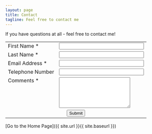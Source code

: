 ```yaml
---
layout: page
title: Contact
tagline: Feel free to contact me
---
```


If you have questions at all - feel free to contact me!

<form name="htmlform" action="https://getsimpleform.com/messages?form_api_token=5fa0a595a9f168652764f77005c9c7c0" method="post">
<table width="450px">
<tr>
 <td valign="top">
  <label for="first_name">First Name *</label>
 </td>
 <td valign="top">
  <input  type="text" name="first_name" maxlength="50" size="30">
 </td>
</tr>
 
<tr>
 <td valign="top">
  <label for="last_name">Last Name *</label>
 </td>
 <td valign="top">
  <input  type="text" name="last_name" maxlength="50" size="30">
 </td>
</tr>
<tr>
 <td valign="top">
  <label for="email">Email Address *</label>
 </td>
 <td valign="top">
  <input  type="text" name="email" maxlength="80" size="30">
 </td>
 
</tr>
<tr>
 <td valign="top">
  <label for="telephone">Telephone Number</label>
 </td>
 <td valign="top">
  <input  type="text" name="telephone" maxlength="30" size="30">
 </td>
</tr>
<tr>
 <td valign="top">
  <label for="comments">Comments *</label>
 </td>
 <td valign="top">
  <textarea  name="comments" maxlength="1000" cols="25" rows="6"></textarea>
 </td>
 
</tr>
<tr>
 <td colspan="2" style="text-align:center">
  <input type="submit" value="Submit">
 </td>
</tr>
</table>
</form>

[Go to the Home Page]({{ site.url }}{{ site.baseurl }})

